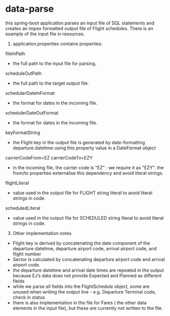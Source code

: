 # data-parse

this spring-boot application parses an input file of SQL statements and creates an impex formatted output file
of Flight schedules.  There is an example of the input file in resources.

1. application.properties contains properties:

fileInPath

- the full path to the input file for parsing.

scheduleOutPath

- the full path to the target output file.

schedulerDateInFormat

- the format for dates in the incoming file.

schedulerDateOutFormat

- the format for dates in the incoming file.

keyFormatString

- the Flight key in the output file is generated by date-formatting departure datetime using
this property value in a DateFormat object

carrierCodeFrom=EZ
carrierCodeTo=EZY

- in the incoming file, the carrier code is "EZ" : we require it as "EZY".  the from/to properties
externalise this dependency and avoid literal strings.

flightLiteral

- value used in the output file for FLIGHT string literal to avoid literal strings in code.

scheduledLiteral

- value used in the output file for SCHEDULED string literal to avoid literal strings in code.

3. Other implementation notes

- Flight key is derived by concatenating the date component of the departure datetime, departure
airport code, arrival airport code, and flight number
- Sector is calculated by concatenating departure airport code and arrival airport code.
- the departure datetime and arrival date times are repeated in the output because EJ’s data
does not provide Expected and Planned as different fields
- while we parse all fields into the FlightSchedule object, some are unused when writing the 
output line - e.g. Departure Terminal code, check in status
- there is also implementation in the file for Fares ( the other data elements in the input
file), but these are currently not written to the file.

